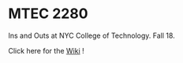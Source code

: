 # MTEC 2280   
Ins and Outs at NYC College of Technology. Fall 18.

Click here for the [Wiki](https://github.com/entertainmenttechnology/Berkoy-MTEC2280-Fall2018/wiki) !
